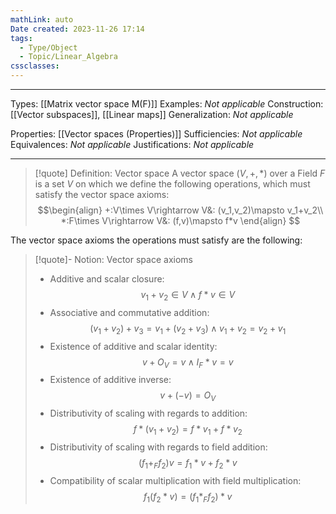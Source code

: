 ```yaml
---
mathLink: auto
Date created: 2023-11-26 17:14
tags:
  - Type/Object
  - Topic/Linear_Algebra
cssclasses:
---
```


---  

Types: [[Matrix vector space M(F)]]
Examples: _Not applicable_
Construction: [[Vector subspaces]], [[Linear maps]]
Generalization: _Not applicable_

Properties: [[Vector spaces (Properties)]]
Sufficiencies: _Not applicable_
Equivalences: _Not applicable_
Justifications: _Not applicable_

---

> [!quote] Definition: Vector space
> A vector space $(V,+,*)$ over a Field $F$ is a set $V$ on which we define the following operations, which must satisfy the vector space axioms:
> $$\begin{align}
> +:V\times V\rightarrow V&: (v_1,v_2)\mapsto v_1+v_2\\
> *:F\times V\rightarrow V&: (f,v)\mapsto f*v
> \end{align}
> $$ 

The vector space axioms the operations must satisfy are the following:

>[!quote]- Notion: Vector space axioms
>- Additive and scalar closure:$$v_1+v_2\in V\land f*v\in V$$
>- Associative and commutative addition:$$(v_1+v_2)+v_3=v_1+(v_2+v_3)\land v_1+v_2=v_2+v_1$$
>- Existence of additive and scalar identity:$$v+O_V=v\land I_F*v=v$$
>- Existence of additive inverse:$$v+(-v)=O_V$$
>- Distributivity of scaling with regards to addition:$$f*(v_1+v_2)=f*v_1+f*v_2$$
>- Distributivity of scaling with regards to field addition:$$(f_1+_Ff_2)v=f_1*v+f_2*v$$
>- Compatibility of scalar multiplication with field multiplication: $$f_{1}(f_{2}*v)=(f_{1}*_{F}f_{2})*v$$


